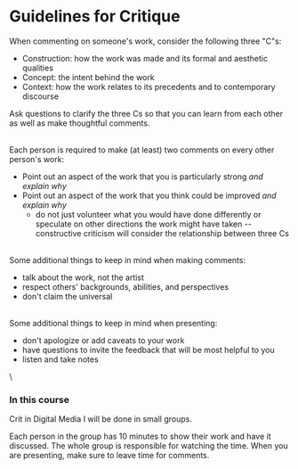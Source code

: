# Guidelines for Critique

When commenting on someone's work, consider the following three "C"s:
- Construction: how the work was made and its formal and aesthetic qualities
- Concept: the intent behind the work
- Context: how the work relates to its precedents and to contemporary discourse

Ask questions to clarify the three Cs so that you can learn from each other as well as make thoughtful comments.

\
Each person is required to make (at least) two comments on every other person's work:
- Point out an aspect of the work that you is particularly strong _and explain why_
- Point out an aspect of the work that you think could be improved _and explain why_
    + do not just volunteer what you would have done differently or speculate on other directions the work might have taken -- constructive criticism will consider the relationship between three Cs

\
Some additional things to keep in mind when making comments:
- talk about the work, not the artist
- respect others' backgrounds, abilities, and perspectives
- don't claim the universal

\
Some additional things to keep in mind when presenting:
- don't apologize or add caveats to your work
- have questions to invite the feedback that will be most helpful to you
- listen and take notes

\
### In this course

Crit in Digital Media I will be done in small groups.

Each person in the group has 10 minutes to show their work and have it discussed. The whole group is responsible for watching the time. When you are presenting, make sure to leave time for comments.
